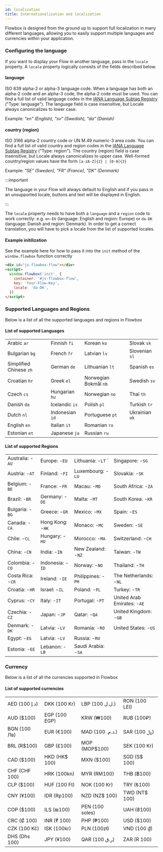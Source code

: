 ```yaml
---
id: localization
title: Internationalization and localization
---
```


Flowbox is designed from the ground up to support full localization in many different languages, allowing you to easily support multiple languages and currencies within your application.

### Configuring the language

If you want to display your Flow in another language, pass in the `locale` property. A `locale` property logically consists of the fields described below.

#### language
ISO 639 alpha-2 or alpha-3 language code. When a language has both an alpha-2 code and an alpha-3 code, the alpha-2 code must be used. You can find a full list of valid language codes in the [IANA Language Subtag Registry](https://www.iana.org/assignments/language-subtag-registry/language-subtag-registry) ("Type: language"). The language field is case insensitive, but Locale always canonicalizes to lower case.

Example: _"en" (English), "sv" (Swedish), "da" (Danish)_

#### country (region)
ISO 3166 alpha-2 country code or UN M.49 numeric-3 area code. You can find a full list of valid country and region codes in the [IANA Language Subtag Registry](https://www.iana.org/assignments/language-subtag-registry/language-subtag-registry) ("Type: region"). The country (region) field is case insensitive, but Locale always canonicalizes to upper case.
Well-formed country/region values have the form `[a-zA-Z]{2} | [0-9]{3}`

Example: _"SE" (Sweden), "FR" (France), "DK" (Denmark)_

:::important

The language in your Flow will always default to English and if you pass in an unsupported locale, buttons and text will be displayed in English.

:::


The `locale` property needs to have both a `language` and a `region` code to work correctly: e.g. `en-EU` (language: English and region: Europe) or `da-DK` (language: Danish and region: Denmark). In order to get a correct translation, you will have to pick a locale from the list of supported locales.

#### Example initilization
See the example here for how to pass it into the `init` method of the `window.flowbox` function correctly

```html
<div id="js-flowbox-flow"></div>
<script>
  window.flowbox('init', {
    container: '#js-flowbox-flow',
    key: 'Your-Flow-Key',
    locale: 'da-DK',
  })
</script>
```

### Supported Languages and Regions

Below is a list of all the supported languages and regions in Flowbox

#### List of supported Languages
|                       |               |                     |              |
|-----------------------|---------------|---------------------|--------------|
| Arabic `ar`           | Finnish `fi`    | Korean `ko`           | Slovak `sk`    |
| Bulgarian `bg`          | French `fr`     | Latvian `lv`          | Slovenian `sl` |
| Simplified Chinese `zh` | German `de`     | Lithuanian `lt`       | Spanish `es`   |
| Croatian `hr`           | Greek `el`      | Norwegian Bokmål `nb` | Swedish `sv`   |
| Czech `cs`              | Hungarian `hu`  | Norwegian `no`        | Thai `th`      |
| Danish `da`             | Icelandic `is`  | Polish `pl`           | Turkish `tr`   |
| Dutch `nl`              | Indonesian `id` | Portuguese `pt`       | Ukrainian `uk` |
| English `en`            | Italian `it`    | Romanian `ro`         |              |
| Estonian `et`           | Japanese `ja`   | Russian `ru`          |              |

#### List of supported Regions
|                 |                |                   |                           |
|-----------------|----------------|-------------------|---------------------------|
| Australia: -`AU`  | Europe: -`EU`    | Lithuania: -`LT` `    | Singapore: -`SG`            |
| Austria: -`AT`    | Finland: -`FI`   | Luxembourg: -`LU`   | Slovakia: -`SK`             |
| Belgium: -`BE`    | France: -`FR`    | Macau: -`MO`        | South Africa: -`ZA`         |
| Brazil: -`BR`     | Germany: -`DE`   | Malta: -`MT`        | South Korea: -`KR`          |
| Bulgaria: -`BG`   | Greece: -`GR`    | Mexico: -`MX`       | Spain: -`ES`                |
| Canada: -`CA`     | Hong Kong: -`HK` | Monaco: -`MC`       | Sweden: -`SE`               |
| Chile: -`CL`      | Hungary: -`HU`   | Morocco: -`MA`      | Switzerland: -`CH`          |
| China: -`CN`      | India: -`IN`     | New Zealand: -`NZ`  | Taiwan: -`TW`               |
| Colombia: -`CO`   | Indonesia: -`ID` | Norway: -`NO`       | Thailand: -`TH`             |
| Costa Rica: -`CR` | Ireland: -`IE`   | Philippines: -`PH`  | The Netherlands: -`NL`      |
| Croatia: -`HR`    | Israel: -`IL`    | Poland: -`PL`       | Turkey: -`TR`               |
| Cyprus: -`CY`     | Italy: -`IT`     | Portugal: -`PT`     | United Arab Emirates: -`AE` |
| Czechia: -`CZ`    | Japan: -`JP`     | Qatar: -`QA`        | United Kingdom: -`GB`       |
| Denmark: -`DK`    | Latvia: -`LV`    | Romania: -`RO`      | United States: -`US`        |
| Egypt: -`EG`      | Latvia: -`LV`    | Russia: -`RU`       |                           |
| Estonia: -`EE`    | Lebanon: -`LB`   | Saudi Arabia: -`SA` |                           |

### Currency

Below is a list of all the currencies supported in Flowbox

#### List of supported currencies
|               |              |                |               |
| ------------- | ------------ | -------------- | ------------- |
| AED (100 د.إ) | DKK (100 Kr) | LBP (100 ل.ل.) | RON (100 LEI) |
| AUD ($100) | EGP (100 EGP) | KRW (₩100) | RUB (100₽) |
| BGN (100 Лв) | EUR (€100) | MAD (100 .د.م.) | SAR (100 ﷼) |
| BRL (R$100) | GBP (£100) | MOP (MOP$100) | SEK (100 Kr) |
| CAD ($100) | HKD (HK$ 100) | MXN ($100) | SGD (S$ 100) |
| CHF (CHF 100) | HRK (100kn) | MYR (RM100) | THB (฿100) |
| CLP ($100) | HUF (100 Ft) | NOK (100 Kr) | TRY (₺100) |
| CNY (¥100) | IDR (Rp100) | NZD (NZ$ 100) | TWD (NT$ 100) |
| COP ($100) | ILS (₪100) | PEN (100 soles) | UAH (₴100) |
| CRC (₡ 100) | INR (₹ 100) | PHP (₱100) | USD ($100) |
| CZK (100 Kč) | ISK (100kr) | PLN (100zł) | VND (100 ₫) |
| DHS (Dhs 100) | JPY (¥100) | QAR (100 ر.ق) | ZAR (R 100) |

